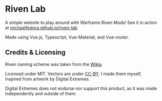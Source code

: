 # Riven Lab

A simple website to play around with Warframe Riven Mods! See it in action at [michaelfedora.github.io/riven-lab](https://michaelfedora.github.io/riven-lab).

Made using Vue.js, Typescript, Vue-Material, and Vue-router.

## Credits & Licensing

Riven naming scheme was taken from the [Wikia](warframe.wikia.com).

Licensed under MIT. Vectors are under [CC-BY](http://creativecommons.org/licenses/by/4.0/). I made them
myself, inspired from artwork by Digital Extremes.

Digital Extremes does not endorse nor support this product, as it was made independently and outside of them.
